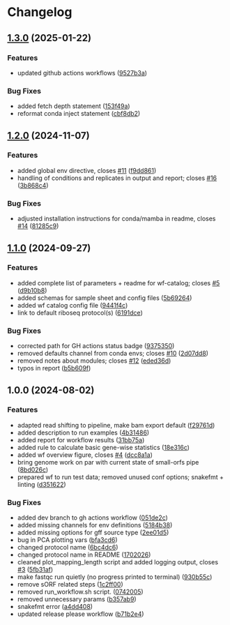 # Changelog

## [1.3.0](https://github.com/MPUSP/snakemake-bacterial-riboseq/compare/v1.2.0...v1.3.0) (2025-01-22)


### Features

* updated github actions workflows ([9527b3a](https://github.com/MPUSP/snakemake-bacterial-riboseq/commit/9527b3abd4ffb00a85c28484fa9da89dc5dd25cd))


### Bug Fixes

* added fetch depth statement ([153f49a](https://github.com/MPUSP/snakemake-bacterial-riboseq/commit/153f49acbc7884e1ef3ca30e9cec4bc24e3057c9))
* reformat conda inject statement ([cbf8db2](https://github.com/MPUSP/snakemake-bacterial-riboseq/commit/cbf8db2a3f6acc04240a6c12a2b6cb3cc2f3ae7a))

## [1.2.0](https://github.com/MPUSP/snakemake-bacterial-riboseq/compare/v1.1.0...v1.2.0) (2024-11-07)


### Features

* added global env directive, closes [#11](https://github.com/MPUSP/snakemake-bacterial-riboseq/issues/11) ([f9dd861](https://github.com/MPUSP/snakemake-bacterial-riboseq/commit/f9dd8615763433bab6713abba1434883fa058a16))
* handling of conditions and replicates in output and report; closes [#16](https://github.com/MPUSP/snakemake-bacterial-riboseq/issues/16) ([3b868c4](https://github.com/MPUSP/snakemake-bacterial-riboseq/commit/3b868c41095f8a51e7472835c941c0efd98a688e))


### Bug Fixes

* adjusted installation instructions for conda/mamba in readme, closes [#14](https://github.com/MPUSP/snakemake-bacterial-riboseq/issues/14) ([81285c9](https://github.com/MPUSP/snakemake-bacterial-riboseq/commit/81285c953ad00bfceb722cef225034a502230611))

## [1.1.0](https://github.com/MPUSP/snakemake-bacterial-riboseq/compare/v1.0.0...v1.1.0) (2024-09-27)


### Features

* added complete list of parameters + readme for wf-catalog; closes [#5](https://github.com/MPUSP/snakemake-bacterial-riboseq/issues/5) ([d9b10b8](https://github.com/MPUSP/snakemake-bacterial-riboseq/commit/d9b10b8a4217b2f61dad45a1ad6dbfab5ab767e0))
* added schemas for sample sheet and config files ([5b69264](https://github.com/MPUSP/snakemake-bacterial-riboseq/commit/5b6926464d15664346ff7b3664c47b3d2a2a46d9))
* added wf catalog config file ([9441f4c](https://github.com/MPUSP/snakemake-bacterial-riboseq/commit/9441f4cfc78068288ec1e52f70812ccf0195eba6))
* link to default riboseq protocol(s) ([6191dce](https://github.com/MPUSP/snakemake-bacterial-riboseq/commit/6191dce8a25b2550cacb8b619c07e3c4aca89356))


### Bug Fixes

* corrected path for GH actions status badge ([9375350](https://github.com/MPUSP/snakemake-bacterial-riboseq/commit/93753507871303617227c37bf8b1745c3467d524))
* removed defaults channel from conda envs; closes [#10](https://github.com/MPUSP/snakemake-bacterial-riboseq/issues/10) ([2d07dd8](https://github.com/MPUSP/snakemake-bacterial-riboseq/commit/2d07dd88e8bcd3b8c2af8e9128452156451d5ef5))
* removed notes about modules; closes [#12](https://github.com/MPUSP/snakemake-bacterial-riboseq/issues/12) ([eded36d](https://github.com/MPUSP/snakemake-bacterial-riboseq/commit/eded36dcb7756f2386996eedc1740ca0faebd06f))
* typos in report ([b5b609f](https://github.com/MPUSP/snakemake-bacterial-riboseq/commit/b5b609fd8d67bd46ff58617ea4a76993c0838ccc))

## 1.0.0 (2024-08-02)


### Features

* adapted read shifting to pipeline, make bam export default ([f29761d](https://github.com/MPUSP/snakemake-bacterial-riboseq/commit/f29761d024216ec3b546900b846372326043ab79))
* added description to run examples ([4b31486](https://github.com/MPUSP/snakemake-bacterial-riboseq/commit/4b31486ee45b98c2d79ea67c81929b54e7dd5118))
* added report for workflow results ([31bb75a](https://github.com/MPUSP/snakemake-bacterial-riboseq/commit/31bb75a66540a4aaab503322a2f6335059d4e1be))
* added rule to calculate basic gene-wise statistics ([18e316c](https://github.com/MPUSP/snakemake-bacterial-riboseq/commit/18e316c7692ee68318abe6c39c5a0804398d17f3))
* added wf overview figure, closes [#4](https://github.com/MPUSP/snakemake-bacterial-riboseq/issues/4) ([dcc8a1a](https://github.com/MPUSP/snakemake-bacterial-riboseq/commit/dcc8a1a21736149ad97e7e382cbf91f0ac58ca12))
* bring genome work on par with current state of small-orfs pipe ([8bd026c](https://github.com/MPUSP/snakemake-bacterial-riboseq/commit/8bd026c6e2492f4c997e6bcdf612a26e74144eb4))
* prepared wf to run test data; removed unused conf options; snakefmt + linting ([d351622](https://github.com/MPUSP/snakemake-bacterial-riboseq/commit/d35162222fc4e3008a366d7d1b8df16cdc35c168))


### Bug Fixes

* added dev branch to gh actions workflow ([051de2c](https://github.com/MPUSP/snakemake-bacterial-riboseq/commit/051de2c9e9d9b4b0062b427b6e17bca3224353d8))
* added missing channels for env definitions ([5184b38](https://github.com/MPUSP/snakemake-bacterial-riboseq/commit/5184b3819a58be808308635357d0da63d29f9da9))
* added missing options for gff source type ([2ee01d5](https://github.com/MPUSP/snakemake-bacterial-riboseq/commit/2ee01d523a884b94e377780c5aa4c295786432e6))
* bug in PCA plotting vars ([bfa3cd6](https://github.com/MPUSP/snakemake-bacterial-riboseq/commit/bfa3cd69598d247f5d34ce9d4e10b9703eb04d82))
* changed protocol name ([6bc4dc6](https://github.com/MPUSP/snakemake-bacterial-riboseq/commit/6bc4dc6a989a29af9cfb79cf64198a0ffaa69c26))
* changed protocol name in README ([1702026](https://github.com/MPUSP/snakemake-bacterial-riboseq/commit/17020268796bd6561bed705a80382454f7901d04))
* cleaned plot_mapping_length script and added logging output, closes [#3](https://github.com/MPUSP/snakemake-bacterial-riboseq/issues/3) ([5fb31af](https://github.com/MPUSP/snakemake-bacterial-riboseq/commit/5fb31afc1f339779ad6cded58308e09f1855a028))
* make fastqc run quietly (no progress printed to terminal) ([930b55c](https://github.com/MPUSP/snakemake-bacterial-riboseq/commit/930b55c0d68c22c11125d7ea4ff07a116e8e3f6a))
* remove sORF related steps ([1c2ff00](https://github.com/MPUSP/snakemake-bacterial-riboseq/commit/1c2ff00c16ba8239e63d08b5d70b325bd73f218b))
* removed run_workflow.sh script. ([0742005](https://github.com/MPUSP/snakemake-bacterial-riboseq/commit/074200535f0acb93f0ba496530a70eb4f9baff03))
* removed unnecessary params ([b357ab9](https://github.com/MPUSP/snakemake-bacterial-riboseq/commit/b357ab97fff99744fa9bd1049703d9c83f52ab12))
* snakefmt error ([a4dd408](https://github.com/MPUSP/snakemake-bacterial-riboseq/commit/a4dd4085d2761689955917ada0a6f0c4baf19e28))
* updated release please workflow ([b71b2e4](https://github.com/MPUSP/snakemake-bacterial-riboseq/commit/b71b2e49941988fb83f4a73167974b1b1b21b3dc))
